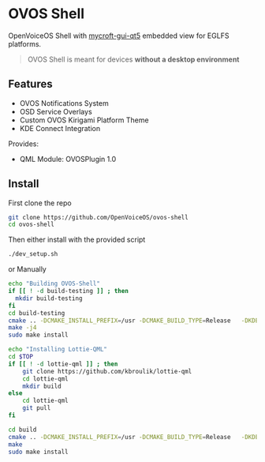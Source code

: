 OVOS Shell
======================

OpenVoiceOS Shell with [mycroft-gui-qt5](https://github.com/OpenVoiceOS/mycroft-gui-qt5) embedded view for EGLFS platforms.

> OVOS Shell is meant for devices **without a desktop environment**

## Features

- OVOS Notifications System
- OSD Service Overlays
- Custom OVOS Kirigami Platform Theme
- KDE Connect Integration

Provides:
- QML Module: OVOSPlugin 1.0

## Install

First clone the repo
```bash
git clone https://github.com/OpenVoiceOS/ovos-shell
cd ovos-shell
```

Then either install with the provided script
```bash
./dev_setup.sh
```

or Manually
```bash
echo "Building OVOS-Shell"
if [[ ! -d build-testing ]] ; then
  mkdir build-testing
fi
cd build-testing
cmake .. -DCMAKE_INSTALL_PREFIX=/usr -DCMAKE_BUILD_TYPE=Release   -DKDE_INSTALL_LIBDIR=lib -DKDE_INSTALL_USE_QT_SYS_PATHS=ON
make -j4
sudo make install

echo "Installing Lottie-QML"
cd $TOP
if [[ ! -d lottie-qml ]] ; then
    git clone https://github.com/kbroulik/lottie-qml
    cd lottie-qml
    mkdir build
else
    cd lottie-qml
    git pull
fi

cd build
cmake .. -DCMAKE_INSTALL_PREFIX=/usr -DCMAKE_BUILD_TYPE=Release   -DKDE_INSTALL_LIBDIR=lib -DKDE_INSTALL_USE_QT_SYS_PATHS=ON
make
sudo make install
```
